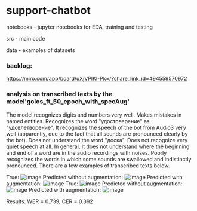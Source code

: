 # support-chatbot

notebooks - jupyter notebooks for EDA, training and testing

src - main code

data - examples of datasets

### backlog:
https://miro.com/app/board/uXjVPlKl-Pk=/?share_link_id=494559570972

### analysis on transcribed texts by the model'golos_ft_50_epoch_with_specAug'
The model recognizes digits and numbers very well. Makes mistakes in named entities. Recognizes the word "удостоверение" as "удовлетворение". It recognizes the speech of the bot from Audio3 very well (apparently, due to the fact that all sounds are pronounced clearly by the bot). Does not understand the word "доска". Does not recognize very quiet speech at all. In general, It does not understand where the beginning and end of a word are in the audio recordings with noises. Poorly recognizes the words in which some sounds are swallowed and indistinctly pronounced. There are a few examples of transcribed texts below.

True: 
![image](https://user-images.githubusercontent.com/113451350/228051151-e923aed7-2490-47f0-be9a-8ddf32db8f1d.png)
Predicted without augmentation: 
![image](https://user-images.githubusercontent.com/113451350/228051316-448b1f5d-c44f-47ca-83f0-7488fe1c8808.png)
Predicted with augmentation:
![image](https://user-images.githubusercontent.com/113451350/228052469-646e0a6f-9f47-4498-8d65-2cf0e36d53ce.png)
True: 
![image](https://user-images.githubusercontent.com/113451350/228053209-544ae0d7-aae3-47cd-a7e5-dd2e39d963d9.png)
Predicted without augmentation:
![image](https://user-images.githubusercontent.com/113451350/228053422-d50694fb-60a7-4fe1-a814-d6c99653e926.png)
Predicted with augmentation: 
![image](https://user-images.githubusercontent.com/113451350/228054195-be3e7988-de0c-4bfb-828f-d5328efd8a0e.png)

Results: WER = 0.739, CER = 0.392 

